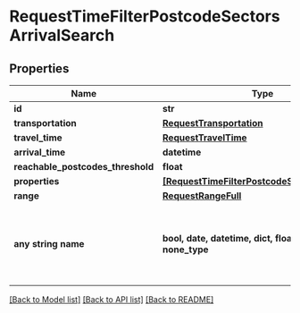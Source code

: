 # RequestTimeFilterPostcodeSectorsArrivalSearch


## Properties
Name | Type | Description | Notes
------------ | ------------- | ------------- | -------------
**id** | **str** |  | 
**transportation** | [**RequestTransportation**](RequestTransportation.md) |  | 
**travel_time** | [**RequestTravelTime**](RequestTravelTime.md) |  | 
**arrival_time** | **datetime** |  | 
**reachable_postcodes_threshold** | **float** |  | 
**properties** | [**[RequestTimeFilterPostcodeSectorsProperty]**](RequestTimeFilterPostcodeSectorsProperty.md) |  | 
**range** | [**RequestRangeFull**](RequestRangeFull.md) |  | [optional] 
**any string name** | **bool, date, datetime, dict, float, int, list, str, none_type** | any string name can be used but the value must be the correct type | [optional]

[[Back to Model list]](../README.md#documentation-for-models) [[Back to API list]](../README.md#documentation-for-api-endpoints) [[Back to README]](../README.md)


